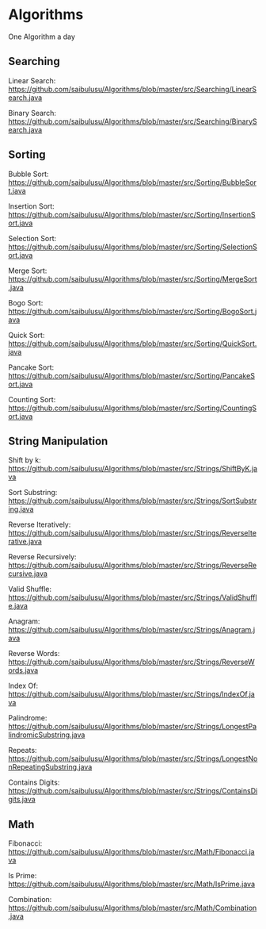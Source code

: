 # Algorithms

One Algorithm a day



## Searching

Linear Search: https://github.com/saibulusu/Algorithms/blob/master/src/Searching/LinearSearch.java

Binary Search: https://github.com/saibulusu/Algorithms/blob/master/src/Searching/BinarySearch.java



## Sorting
Bubble Sort: https://github.com/saibulusu/Algorithms/blob/master/src/Sorting/BubbleSort.java

Insertion Sort: https://github.com/saibulusu/Algorithms/blob/master/src/Sorting/InsertionSort.java

Selection Sort: https://github.com/saibulusu/Algorithms/blob/master/src/Sorting/SelectionSort.java

Merge Sort: https://github.com/saibulusu/Algorithms/blob/master/src/Sorting/MergeSort.java

Bogo Sort: https://github.com/saibulusu/Algorithms/blob/master/src/Sorting/BogoSort.java

Quick Sort: https://github.com/saibulusu/Algorithms/blob/master/src/Sorting/QuickSort.java

Pancake Sort: https://github.com/saibulusu/Algorithms/blob/master/src/Sorting/PancakeSort.java

Counting Sort: https://github.com/saibulusu/Algorithms/blob/master/src/Sorting/CountingSort.java



## String Manipulation
Shift by k: https://github.com/saibulusu/Algorithms/blob/master/src/Strings/ShiftByK.java

Sort Substring: https://github.com/saibulusu/Algorithms/blob/master/src/Strings/SortSubstring.java

Reverse Iteratively: https://github.com/saibulusu/Algorithms/blob/master/src/Strings/ReverseIterative.java

Reverse Recursively: https://github.com/saibulusu/Algorithms/blob/master/src/Strings/ReverseRecursive.java

Valid Shuffle: https://github.com/saibulusu/Algorithms/blob/master/src/Strings/ValidShuffle.java

Anagram: https://github.com/saibulusu/Algorithms/blob/master/src/Strings/Anagram.java

Reverse Words: https://github.com/saibulusu/Algorithms/blob/master/src/Strings/ReverseWords.java

Index Of: https://github.com/saibulusu/Algorithms/blob/master/src/Strings/IndexOf.java

Palindrome: https://github.com/saibulusu/Algorithms/blob/master/src/Strings/LongestPalindromicSubstring.java

Repeats: https://github.com/saibulusu/Algorithms/blob/master/src/Strings/LongestNonRepeatingSubstring.java

Contains Digits: https://github.com/saibulusu/Algorithms/blob/master/src/Strings/ContainsDigits.java

## Math
Fibonacci: https://github.com/saibulusu/Algorithms/blob/master/src/Math/Fibonacci.java

Is Prime: https://github.com/saibulusu/Algorithms/blob/master/src/Math/IsPrime.java

Combination: https://github.com/saibulusu/Algorithms/blob/master/src/Math/Combination.java
